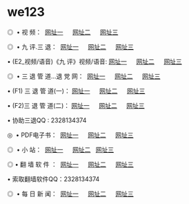 # we123

<p>◎   • 视 频： 
<a href="http://wi.32.dnset.com/tv/" target="_blank">网址一</a> 　 
<a href="http://32.bit.ddns.ms/tv/" target="_blank">网址二</a> 　 
<a href="http://16.scr.ns01.biz/" target="_blank">网址三</a></p>
<p>◎   • 九 评.三 退：  
<a href="http://wi.32.dnset.com/t/" target="_blank">网址一</a> 　 
<a href="http://32.bit.ddns.ms/v/" target="_blank">网址二</a> 　 
<a href="http://16.scr.ns01.biz/tt/" target="_blank">网址三</a> 　</p>
<p>  • (E2_视频/语音)《九 评》视频/语音: 
<a href="http://wi.32.dnset.com/v/" target="_blank">网址一</a> 　 
<a href="http://32.bit.ddns.ms/v/" target="_blank">网址二</a> 　 
<a href="http://16.scr.ns01.biz/v/" target="_blank">网址三</a></p>
<p>◎   • 三 退 管 道...退 党 网：  
<a href="http://wi.32.dnset.com/go/8/" target="_blank">网址一</a> 　 
<a href="http://32.bit.ddns.ms/go/8/" target="_blank">网址二</a> 　 
<a href="http://16.scr.ns01.biz/go/8/" target="_blank">网址三</a></p>
<p>  • (F1) 三 退 管 道(一)： 
<a href="http://wi.32.dnset.com/d/" target="_blank">网址一</a> 　 
<a href="http://32.bit.ddns.ms/d/" target="_blank">网址二</a> 　 
<a href="http://16.scr.ns01.biz/d/" target="_blank">网址三</a></p>
<p>  • (F2)三 退 管 道(二)： 
<a href="http://wi.32.dnset.com/dd/" target="_blank">网址一</a> 　 
<a href="http://32.bit.ddns.ms/dd/" target="_blank">网址二</a> 　 
<a href="http://16.scr.ns01.biz/dd/" target="_blank">网址三</a></p>
<p>  • 协助三退QQ : 2328134374</p>
<p>◎   • PDF电子书：  
<a href="http://wi.32.dnset.com/p/" target="_blank">网址一</a> 　 
<a href="http://32.bit.ddns.ms/p/" target="_blank">网址二</a> 　 
<a href="http://16.scr.ns01.biz/p/" target="_blank">网址三</a></p>
<p>◎ </span>  •  小 站：  
<a href="http://wi.32.dnset.com/" target="_blank">网址一</a> 　 
<a href="http://32.bit.ddns.ms/" target="_blank">网址二</a>   
<a href="http://16.scr.ns01.biz/" target="_blank">网址三</a></p>
<p>◎  • 翻 墙 软 件 ：  
<a href="http://wi.32.dnset.com/f/" target="_blank">网址一</a> 　 
<a href="http://32.bit.ddns.ms/ff/" target="_blank">网址二</a> 　 
<a href="http://16.scr.ns01.biz/f/" target="_blank">网址三</a></p>
<p>  • 索取翻墙软件QQ：2328134374</p>
<p>◎ </span>  • 每 日 新 闻：  
<a href="http://wi.32.dnset.com/day/" target="_blank">网址一</a> 　 
<a href="http://32.bit.ddns.ms/day/" target="_blank">网址二</a> 　 
<a href="http://16.scr.ns01.biz/day/" target="_blank">网址三</a></p>
